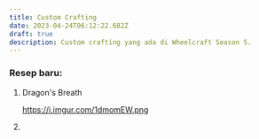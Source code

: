 ```yaml
---
title: Custom Crafting
date: 2023-04-24T06:12:22.682Z
draft: true
description: Custom crafting yang ada di Wheelcraft Season 5.
---
```

### R﻿esep baru:

1. D﻿ragon's Breath

   <https://i.imgur.com/1dmomEW.png>
2.